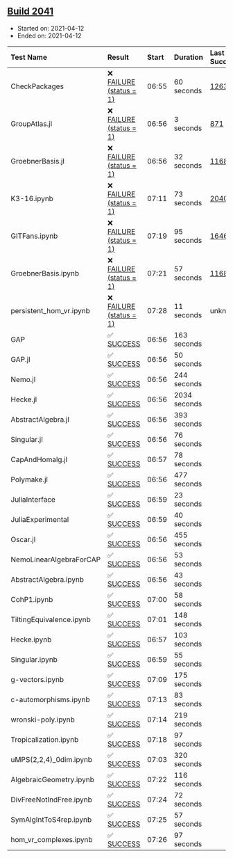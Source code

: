 ## [Build 2041](https://oscarci.mathematik.uni-kl.de/job/oscar-stable/2041/)

* Started on: 2021-04-12
* Ended on: 2021-04-12

| Test Name    | Result | Start | Duration | Last Success | First Failure |
|:-------------|:-------|:------|:---------|:-------------|:--------------|
| CheckPackages | ❌ [FAILURE (status = 1)](https://oscarci.mathematik.uni-kl.de/job/oscar-stable/2041/artifact/logs/build-2041/CheckPackages.log) | 06:55 | 60 seconds | [1263](https://oscarci.mathematik.uni-kl.de/job/oscar-stable/1263/) | [1264](https://oscarci.mathematik.uni-kl.de/job/oscar-stable/1264/) |
| GroupAtlas.jl | ❌ [FAILURE (status = 1)](https://oscarci.mathematik.uni-kl.de/job/oscar-stable/2041/artifact/logs/build-2041/GroupAtlas.jl.log) | 06:56 | 3 seconds | [871](https://oscarci.mathematik.uni-kl.de/job/oscar-stable/871/) | [872](https://oscarci.mathematik.uni-kl.de/job/oscar-stable/872/) |
| GroebnerBasis.jl | ❌ [FAILURE (status = 1)](https://oscarci.mathematik.uni-kl.de/job/oscar-stable/2041/artifact/logs/build-2041/GroebnerBasis.jl.log) | 06:56 | 32 seconds | [1168](https://oscarci.mathematik.uni-kl.de/job/oscar-stable/1168/) | [1169](https://oscarci.mathematik.uni-kl.de/job/oscar-stable/1169/) |
| K3-16.ipynb | ❌ [FAILURE (status = 1)](https://oscarci.mathematik.uni-kl.de/job/oscar-stable/2041/artifact/logs/build-2041/K3-16.ipynb.log) | 07:11 | 73 seconds | [2040](https://oscarci.mathematik.uni-kl.de/job/oscar-stable/2040/) | [2041](https://oscarci.mathematik.uni-kl.de/job/oscar-stable/2041/) |
| GITFans.ipynb | ❌ [FAILURE (status = 1)](https://oscarci.mathematik.uni-kl.de/job/oscar-stable/2041/artifact/logs/build-2041/GITFans.ipynb.log) | 07:19 | 95 seconds | [1646](https://oscarci.mathematik.uni-kl.de/job/oscar-stable/1646/) | [1647](https://oscarci.mathematik.uni-kl.de/job/oscar-stable/1647/) |
| GroebnerBasis.ipynb | ❌ [FAILURE (status = 1)](https://oscarci.mathematik.uni-kl.de/job/oscar-stable/2041/artifact/logs/build-2041/GroebnerBasis.ipynb.log) | 07:21 | 57 seconds | [1168](https://oscarci.mathematik.uni-kl.de/job/oscar-stable/1168/) | [1169](https://oscarci.mathematik.uni-kl.de/job/oscar-stable/1169/) |
| persistent_hom_vr.ipynb | ❌ [FAILURE (status = 1)](https://oscarci.mathematik.uni-kl.de/job/oscar-stable/2041/artifact/logs/build-2041/persistent_hom_vr.ipynb.log) | 07:28 | 11 seconds | unknown | unknown |
| GAP | ✅ [SUCCESS](https://oscarci.mathematik.uni-kl.de/job/oscar-stable/2041/artifact/logs/build-2041/GAP.log) | 06:56 | 163 seconds |  |  |
| GAP.jl | ✅ [SUCCESS](https://oscarci.mathematik.uni-kl.de/job/oscar-stable/2041/artifact/logs/build-2041/GAP.jl.log) | 06:56 | 50 seconds |  |  |
| Nemo.jl | ✅ [SUCCESS](https://oscarci.mathematik.uni-kl.de/job/oscar-stable/2041/artifact/logs/build-2041/Nemo.jl.log) | 06:56 | 244 seconds |  |  |
| Hecke.jl | ✅ [SUCCESS](https://oscarci.mathematik.uni-kl.de/job/oscar-stable/2041/artifact/logs/build-2041/Hecke.jl.log) | 06:56 | 2034 seconds |  |  |
| AbstractAlgebra.jl | ✅ [SUCCESS](https://oscarci.mathematik.uni-kl.de/job/oscar-stable/2041/artifact/logs/build-2041/AbstractAlgebra.jl.log) | 06:56 | 393 seconds |  |  |
| Singular.jl | ✅ [SUCCESS](https://oscarci.mathematik.uni-kl.de/job/oscar-stable/2041/artifact/logs/build-2041/Singular.jl.log) | 06:56 | 76 seconds |  |  |
| CapAndHomalg.jl | ✅ [SUCCESS](https://oscarci.mathematik.uni-kl.de/job/oscar-stable/2041/artifact/logs/build-2041/CapAndHomalg.jl.log) | 06:57 | 78 seconds |  |  |
| Polymake.jl | ✅ [SUCCESS](https://oscarci.mathematik.uni-kl.de/job/oscar-stable/2041/artifact/logs/build-2041/Polymake.jl.log) | 06:56 | 477 seconds |  |  |
| JuliaInterface | ✅ [SUCCESS](https://oscarci.mathematik.uni-kl.de/job/oscar-stable/2041/artifact/logs/build-2041/JuliaInterface.log) | 06:59 | 23 seconds |  |  |
| JuliaExperimental | ✅ [SUCCESS](https://oscarci.mathematik.uni-kl.de/job/oscar-stable/2041/artifact/logs/build-2041/JuliaExperimental.log) | 06:59 | 40 seconds |  |  |
| Oscar.jl | ✅ [SUCCESS](https://oscarci.mathematik.uni-kl.de/job/oscar-stable/2041/artifact/logs/build-2041/Oscar.jl.log) | 06:56 | 455 seconds |  |  |
| NemoLinearAlgebraForCAP | ✅ [SUCCESS](https://oscarci.mathematik.uni-kl.de/job/oscar-stable/2041/artifact/logs/build-2041/NemoLinearAlgebraForCAP.log) | 06:56 | 53 seconds |  |  |
| AbstractAlgebra.ipynb | ✅ [SUCCESS](https://oscarci.mathematik.uni-kl.de/job/oscar-stable/2041/artifact/logs/build-2041/AbstractAlgebra.ipynb.log) | 06:56 | 43 seconds |  |  |
| CohP1.ipynb | ✅ [SUCCESS](https://oscarci.mathematik.uni-kl.de/job/oscar-stable/2041/artifact/logs/build-2041/CohP1.ipynb.log) | 07:00 | 58 seconds |  |  |
| TiltingEquivalence.ipynb | ✅ [SUCCESS](https://oscarci.mathematik.uni-kl.de/job/oscar-stable/2041/artifact/logs/build-2041/TiltingEquivalence.ipynb.log) | 07:01 | 148 seconds |  |  |
| Hecke.ipynb | ✅ [SUCCESS](https://oscarci.mathematik.uni-kl.de/job/oscar-stable/2041/artifact/logs/build-2041/Hecke.ipynb.log) | 06:57 | 103 seconds |  |  |
| Singular.ipynb | ✅ [SUCCESS](https://oscarci.mathematik.uni-kl.de/job/oscar-stable/2041/artifact/logs/build-2041/Singular.ipynb.log) | 06:59 | 55 seconds |  |  |
| g-vectors.ipynb | ✅ [SUCCESS](https://oscarci.mathematik.uni-kl.de/job/oscar-stable/2041/artifact/logs/build-2041/g-vectors.ipynb.log) | 07:09 | 175 seconds |  |  |
| c-automorphisms.ipynb | ✅ [SUCCESS](https://oscarci.mathematik.uni-kl.de/job/oscar-stable/2041/artifact/logs/build-2041/c-automorphisms.ipynb.log) | 07:13 | 83 seconds |  |  |
| wronski-poly.ipynb | ✅ [SUCCESS](https://oscarci.mathematik.uni-kl.de/job/oscar-stable/2041/artifact/logs/build-2041/wronski-poly.ipynb.log) | 07:14 | 219 seconds |  |  |
| Tropicalization.ipynb | ✅ [SUCCESS](https://oscarci.mathematik.uni-kl.de/job/oscar-stable/2041/artifact/logs/build-2041/Tropicalization.ipynb.log) | 07:18 | 97 seconds |  |  |
| uMPS(2,2,4)_0dim.ipynb | ✅ [SUCCESS](https://oscarci.mathematik.uni-kl.de/job/oscar-stable/2041/artifact/logs/build-2041/uMPS-2-2-4-_0dim.ipynb.log) | 07:03 | 320 seconds |  |  |
| AlgebraicGeometry.ipynb | ✅ [SUCCESS](https://oscarci.mathematik.uni-kl.de/job/oscar-stable/2041/artifact/logs/build-2041/AlgebraicGeometry.ipynb.log) | 07:22 | 116 seconds |  |  |
| DivFreeNotIndFree.ipynb | ✅ [SUCCESS](https://oscarci.mathematik.uni-kl.de/job/oscar-stable/2041/artifact/logs/build-2041/DivFreeNotIndFree.ipynb.log) | 07:24 | 72 seconds |  |  |
| SymAlgIntToS4rep.ipynb | ✅ [SUCCESS](https://oscarci.mathematik.uni-kl.de/job/oscar-stable/2041/artifact/logs/build-2041/SymAlgIntToS4rep.ipynb.log) | 07:25 | 57 seconds |  |  |
| hom_vr_complexes.ipynb | ✅ [SUCCESS](https://oscarci.mathematik.uni-kl.de/job/oscar-stable/2041/artifact/logs/build-2041/hom_vr_complexes.ipynb.log) | 07:26 | 97 seconds |  |  |
